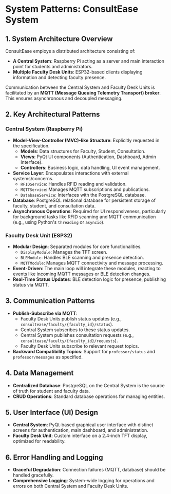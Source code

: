 # System Patterns: ConsultEase System

## 1. System Architecture Overview
ConsultEase employs a distributed architecture consisting of:
*   **A Central System**: Raspberry Pi acting as a server and main interaction point for students and administrators.
*   **Multiple Faculty Desk Units**: ESP32-based clients displaying information and detecting faculty presence.

Communication between the Central System and Faculty Desk Units is facilitated by an **MQTT (Message Queuing Telemetry Transport) broker**. This ensures asynchronous and decoupled messaging.

## 2. Key Architectural Patterns

### Central System (Raspberry Pi)
*   **Model-View-Controller (MVC)-like Structure**: Explicitly requested in the specification.
    *   **Models**: Data structures for Faculty, Student, Consultation.
    *   **Views**: PyQt UI components (Authentication, Dashboard, Admin Interface).
    *   **Controllers**: Business logic, data handling, UI event management.
*   **Service Layer**: Encapsulates interactions with external systems/concerns.
    *   `RFIDService`: Handles RFID reading and validation.
    *   `MQTTService`: Manages MQTT subscriptions and publications.
    *   `DatabaseService`: Interfaces with the PostgreSQL database.
*   **Database**: PostgreSQL relational database for persistent storage of faculty, student, and consultation data.
*   **Asynchronous Operations**: Required for UI responsiveness, particularly for background tasks like RFID scanning and MQTT communication (e.g., using Python's `threading` or `asyncio`).

### Faculty Desk Unit (ESP32)
*   **Modular Design**: Separated modules for core functionalities.
    *   `DisplayModule`: Manages the TFT screen.
    *   `BLEModule`: Handles BLE scanning and presence detection.
    *   `MQTTModule`: Manages MQTT connectivity and message processing.
*   **Event-Driven**: The main loop will integrate these modules, reacting to events like incoming MQTT messages or BLE detection changes.
*   **Real-Time Status Updates**: BLE detection logic for presence, publishing status via MQTT.

## 3. Communication Patterns
*   **Publish-Subscribe via MQTT**: 
    *   Faculty Desk Units publish status updates (e.g., `consultease/faculty/{faculty_id}/status`).
    *   Central System subscribes to these status updates.
    *   Central System publishes consultation requests (e.g., `consultease/faculty/{faculty_id}/requests`).
    *   Faculty Desk Units subscribe to relevant request topics.
*   **Backward Compatibility Topics**: Support for `professor/status` and `professor/messages` as specified.

## 4. Data Management
*   **Centralized Database**: PostgreSQL on the Central System is the source of truth for student and faculty data.
*   **CRUD Operations**: Standard database operations for managing entities.

## 5. User Interface (UI) Design
*   **Central System**: PyQt-based graphical user interface with distinct screens for authentication, main dashboard, and administration.
*   **Faculty Desk Unit**: Custom interface on a 2.4-inch TFT display, optimized for readability.

## 6. Error Handling and Logging
*   **Graceful Degradation**: Connection failures (MQTT, database) should be handled gracefully.
*   **Comprehensive Logging**: System-wide logging for operations and errors on both Central System and Faculty Desk Units. 